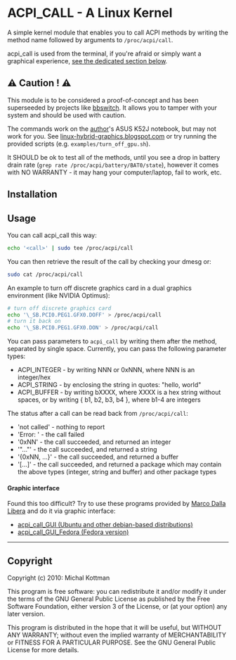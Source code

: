 # ACPI_CALL - A Linux Kernel

A simple kernel module that enables you to call ACPI methods by writing the
method name followed by arguments to `/proc/acpi/call`.

acpi_call is used from the terminal, if you're afraid or simply want a graphical experience, [see the dedicated section below](https://github.com/mkottman/acpi_call/#graphic-interface).

## ⚠️ Caution ! ⚠️

This module is to be considered a proof-of-concept and has been superseeded by
projects like [bbswitch](https://github.com/Bumblebee-Project/bbswitch). It
allows you to tamper with your system and should be used with caution.

The commands work on the [author](https://github.com/mkottman)'s ASUS K52J notebook, but may not work for you.
See [linux-hybrid-graphics.blogspot.com](http://linux-hybrid-graphics.blogspot.com/) or try running the provided scripts (e.g. `examples/turn_off_gpu.sh`).

It SHOULD be ok to test all of the methods, until you see a drop in battery
drain rate (`grep rate /proc/acpi/battery/BAT0/state`), however it comes
with NO WARRANTY - it may hang your computer/laptop, fail to work, etc.

## Installation

## Usage

You can call acpi_call this way:

```sh
echo '<call>' | sudo tee /proc/acpi/call
```

You can then retrieve the result of the call by checking your dmesg or:

```sh
sudo cat /proc/acpi/call
```

An example to turn off discrete graphics card in a dual graphics environment
(like NVIDIA Optimus):

```sh
# turn off discrete graphics card
echo '\_SB.PCI0.PEG1.GFX0.DOFF' > /proc/acpi/call
# turn it back on
echo '\_SB.PCI0.PEG1.GFX0.DON' > /proc/acpi/call
```

You can pass parameters to `acpi_call` by writing them after the method,
separated by single space. Currently, you can pass the following parameter
types:

* ACPI_INTEGER - by writing NNN or 0xNNN, where NNN is an integer/hex
* ACPI_STRING - by enclosing the string in quotes: "hello, world"
* ACPI_BUFFER - by writing bXXXX, where XXXX is a hex string without spaces,
                or by writing { b1, b2, b3, b4 }, where b1-4 are integers

The status after a call can be read back from `/proc/acpi/call`:

* 'not called' - nothing to report
* 'Error: <description>' - the call failed
* '0xNN' - the call succeeded, and returned an integer
* '"..."' - the call succeeded, and returned a string
* '{0xNN, ...}' - the call succeeded, and returned a buffer
* '[...]' - the call succeeded, and returned a package which may contain the
   above types (integer, string and buffer) and other package types


#### Graphic interface

Found this too difficult? Try to use these programs provided by [Marco Dalla Libera](https://github.com/marcoDallas/) and do it via graphic interface:

* [acpi_call_GUI (Ubuntu and other debian-based distributions)](http://marcodallas.github.io/acpi_call_GUI/)
* [acpi_call_GUI_Fedora (Fedora version)](https://github.com/marcoDallas/acpi_call_GUI_Fedora)

***

## Copyright

Copyright (c) 2010: Michal Kottman

This program is free software: you can redistribute it and/or modify
it under the terms of the GNU General Public License as published by
the Free Software Foundation, either version 3 of the License, or
(at your option) any later version.

This program is distributed in the hope that it will be useful,
but WITHOUT ANY WARRANTY; without even the implied warranty of
MERCHANTABILITY or FITNESS FOR A PARTICULAR PURPOSE.  See the
GNU General Public License for more details.
